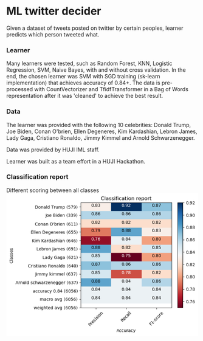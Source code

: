 # ML twitter decider

Given a dataset of tweets posted on twitter by certain peoples, learner predicts which person tweeted what. 

### Learner
Many learners were tested, such as Random Forest, KNN, Logistic Regression, SVM, Naive Bayes, with and without cross validation.
In the end, the chosen learner was SVM with SGD training (sk-learn implementation) that achieves accuracy of 0.84+.
The data is pre-processed with CountVectorizer and TfidfTransformer in a Bag of Words representation after it
was 'cleaned' to achieve the best result.

### Data
The learner was provided with the following 10 celebrities: 
Donald Trump, Joe Biden, Conan O'brien, Ellen Degeneres, Kim Kardashian, Lebron James,
 Lady Gaga, Cristiano Ronaldo, Jimmy Kimmel and Arnold Schwarzenegger.

Data was provided by HUJI IML staff.

Learner was built as a team effort in a HUJI Hackathon.

### Classification report
Different scoring between all classes
![Classification report for the above celebrities](https://github.com/luko007/ML_twitter_celebs/blob/master/test_plot_classif_report.png)

